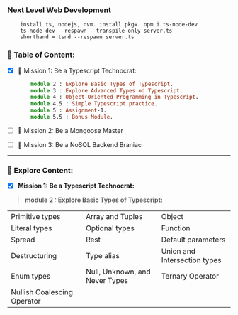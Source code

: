 ### Next Level Web Development
```
    install ts, nodejs, nvm. install pkg=  npm i ts-node-dev
    ts-node-dev --respawn --transpile-only server.ts
    shorthand = tsnd --respawn server.ts
```

### 📗 Table of Content:
- [x] 🎯 Mission 1: Be a Typescript Technocrat:
    ```ts
        module 2 : Explore Basic Types of Typescript.
        module 3 : Explore Advanced Types od Typescript.
        module 4 : Object-Oriented Programming in Typescript.
        module 4.5 : Simple Typescript practice.
        module 5 : Assignment-1.
        module 5.5 : Bonus Module.
    ```
- [ ] 🎯 Mission 2: Be a Mongoose Master

- [ ] 🎯 Mission 3: Be a NoSQL Backend Braniac
<hr/>


### 📗 Explore Content:
- [x] **Mission 1: Be a Typescript Technocrat:**
> **module 2 : Explore Basic Types of Typescript:**

|                          |                          |                          |
| ------------------------ | ------------------------ | ------------------------ |
| Primitive types          | Array and Tuples          | Object                    |
| Literal types            | Optional types            | Function                  |
| Spread                   | Rest                      | Default parameters        |
| Destructuring            | Type alias                | Union and Intersection types |
| Enum types               | Null, Unknown, and Never Types | Ternary Operator          |
| Nullish Coalescing Operator |                            |                            |
